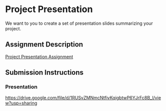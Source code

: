 # Project Presentation
We want to you to create a set of presentation slides summarizing your project.

## Assignment Description
[Project Presentation Assignment](https://education.launchcode.org/liftoff/assignments/project-presentation/)

## Submission Instructions

### Presentation
https://drive.google.com/file/d/1RUSvZMNmcNtfivKqigbtwP6YJrFc8B_l/view?usp=sharing